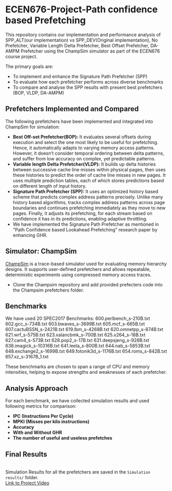# ECEN676-Project-Path confidence based Prefetching

This repository contains our implementation and performance analysis of SPP_ALT(our implementation) vs SPP_DEV(Original implementation), No Prefetcher, Variable Length Delta Prefetcher,          Best Offset Prefetcher, DA-AMPM Prefetcher using the ChampSim simulator as part of the ECEN676 course project.

The primary goals are:
- To implement and enhance the Signature Path Prefetcher (SPP)
- To evaluate how each prefetcher performs across diverse benchmarks
- To compare and analyse the SPP results with present best prefetchers (BOP, VLDP, DA-AMPM)

##  Prefetchers Implemented and Compared

The following prefetchers have been implemented and integrated into ChampSim for simulation:

- **Best Off-set Prefetcher(BOP):** It evaluates several offsets during execution and select the one most likely to be useful for prefetching. Hence, it automatically adapts to varying memory access patterns. However, it doesn’t consider temporal ordering between delta patterns, and suffer from low accuracy on complex, yet predictable patterns.
- **Variable length Delta Prefetcher(VLDP):** It builds up delta histories between successive cache line misses within physical pages, then uses these histories to predict the order of cache line misses in new pages. It uses multiple prediction tables, each of which stores predictions based on different length of input history.
- **Signature Path Prefetcher (SPP):** It uses an optimized history based scheme that predicts complex address patterns precisely. Unlike many history based algorithms, tracks complex address patterns across page boundaries and continues prefetching immediately as they move to new pages. Finally, it adjusts its prefetching, for each stream based on confidence it has in its predictions, enabling adaptive throttling.
- We have implemented the Signature Path Prefetcher as mentioned in "Path Confidence based Lookahead Prefetching" research paper by enhancing GHR.

##  Simulator: ChampSim

[ChampSim](https://github.com/ChampSim/ChampSim) is a trace-based simulator used for evaluating memory hierarchy designs. It supports user-defined prefetchers and allows repeatable, deterministic experiments using compressed memory access traces.
- Clone the Champsim repository and add provided prefecters code into the Champsim prefetchers folder.

## Benchmarks

We have used 20 SPEC2017 Benchmarks:
600.perlbench_s-210B.txt
602.gcc_s-734B.txt
603.bwaves_s-3699B.txt
605.mcf_s-665B.txt
607.cactuBSSN_s-2421B.txt
619.lbm_s-4268B.txt
620.omnetpp_s-874B.txt
621.wrf_s-575B.txt
623.xalancbmk_s-700B.txt
625.x264_s-18B.txt
627.cam4_s-573B.txt
628.pop2_s-17B.txt
631.deepsjeng_s-928B.txt
638.imagick_s-10316B.txt
641.leela_s-800B.txt
644.nab_s-5853B.txt
648.exchange2_s-1699B.txt
649.fotonik3d_s-1176B.txt
654.roms_s-842B.txt
657.xz_s-3167B_1.txt

These benchmarks are chosen to span a range of CPU and memory intensities, helping to expose strengths and weaknesses of each prefetcher.

## Analysis Approach

For each benchmark, we have collected simulation results and used following metrics for comparison:


- **IPC (Instructions Per Cycle)**
- **MPKI (Misses per kilo instructions)**
- **Accuracy**
- **With and Without GHR**
- **The number of useful and useless prefetches**
  

## Final Results
<br>Simulation Results for all the prefetchers are saved in the `Simulation results/` folder. 
<br>[Link to Project Video](https://drive.google.com/drive/folders/1opKXc82D7cqDaRfMKIVn0LDO_W8VHMX-)
